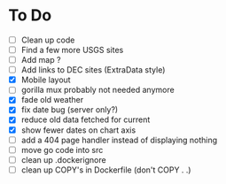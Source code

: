 # To Do

- [ ] Clean up code
- [ ] Find a few more USGS sites
- [ ] Add map ?
- [ ] Add links to DEC sites (ExtraData style)
- [x] Mobile layout
- [ ] gorilla mux probably not needed anymore
- [x] fade old weather
- [x] fix date bug (server only?)
- [x] reduce old data fetched for current
- [x] show fewer dates on chart axis
- [ ] add a 404 page handler instead of displaying nothing
- [ ] move go code into src
- [ ] clean up .dockerignore 
- [ ] clean up COPY's in Dockerfile (don't COPY . .)
